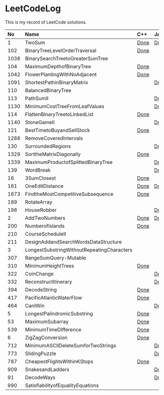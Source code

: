 
LeetCodeLog
===========
  
  
This is my record of LeetCode solutions.  

|No|Name|C++|Java|JavaScript|Python|Rust|
| :--- | :--- | :--- | :--- | :--- | :--- | :--- |
|1|TwoSum|[Done](src\1.TwoSum\1.cpp)|[Done](src\1.TwoSum\1.java)|[Done](src\1.TwoSum\1.js)|[Done](src\1.TwoSum\1.py)|[Done](src\1.TwoSum\1.rs)|
|102|BinaryTreeLevelOrderTraversal|[Done](src\102.BinaryTreeLevelOrderTraversal\102.cpp)|||||
|1038|BinarySearchTreetoGreaterSumTree||||[Done](src\1038.BinarySearchTreetoGreaterSumTree\1038.py)||
|104|MaximumDepthofBinaryTree|[Done](src\104.MaximumDepthofBinaryTree\104.cpp)|||||
|1042|FlowerPlantingWithNoAdjacent|[Done](src\1042.FlowerPlantingWithNoAdjacent\1042.cpp)|||||
|1091|ShortestPathinBinaryMatrix||[Done](src\1091.ShortestPathinBinaryMatrix\1091.java)||||
|110|BalancedBinaryTree||||[Done](src\110.BalancedBinaryTree\110.py)||
|113|PathSumII||[Done](src\113.PathSumII\113.java)||||
|1130|MinimumCostTreeFromLeafValues||[Done](src\1130.MinimumCostTreeFromLeafValues\1130.java)||||
|114|FlattenBinaryTreetoLinkedList|[Done](src\114.FlattenBinaryTreetoLinkedList\114.cpp)|||||
|1140|StoneGameII||[Done](src\1140.StoneGameII\1140.java)||||
|121|BestTimetoBuyandSellStock|[Done](src\121.BestTimetoBuyandSellStock\121.cpp)||[Done](src\121.BestTimetoBuyandSellStock\121.js)|[Done](src\121.BestTimetoBuyandSellStock\121.py)|[Done](src\121.BestTimetoBuyandSellStock\121.rs)|
|1288|RemoveCoveredIntervals||||[Done](src\1288.RemoveCoveredIntervals\1288.py)||
|130|SurroundedRegions||[Done](src\130.SurroundedRegions\130.java)||||
|1329|SorttheMatrixDiagonally|[Done](src\1329.SorttheMatrixDiagonally\1329.cpp)|||||
|1339|MaximumProductofSplittedBinaryTree||[Done](src\1339.MaximumProductofSplittedBinaryTree\1339.java)||||
|139|WordBreak||[Done](src\139.WordBreak\139.java)||||
|16|3SumClosest|[Done](src\16.3SumClosest\16.cpp)|||||
|161|OneEditDistance|[Done](src\161.OneEditDistance\161.cpp)|[Done](src\161.OneEditDistance\161.java)||[Done](src\161.OneEditDistance\161.py)||
|1673|FindtheMostCompetitiveSubsequence|[Done](src\1673.FindtheMostCompetitiveSubsequence\1673.cpp)|||||
|189|RotateArray||||[Done](src\189.RotateArray\189.py)||
|198|HouseRobber||[Done](src\198.HouseRobber\198.java)||||
|2|AddTwoNumbers|[Done](src\2.AddTwoNumbers\2.cpp)|[Done](src\2.AddTwoNumbers\2.java)||[Done](src\2.AddTwoNumbers\2.py)||
|200|NumberofIslands|[Done](src\200.NumberofIslands\200.cpp)||[Done](src\200.NumberofIslands\200.js)|[Done](src\200.NumberofIslands\200.py)|[Done](src\200.NumberofIslands\200.rs)|
|210|CourseScheduleII||||[Done](src\210.CourseScheduleII\210.py)||
|211|DesignAddandSearchWordsDataStructure||||[Done](src\211.DesignAddandSearchWordsDataStructure\211.py)||
|3|LongestSubstringWithoutRepeatingCharacters||||||
|307|RangeSumQuery-Mutable||||[Done](src\307.RangeSumQuery-Mutable\307.py)||
|310|MinimumHeightTrees|[Done](src\310.MinimumHeightTrees\310.cpp)|||||
|322|CoinChange||[Done](src\322.CoinChange\322.java)||||
|332|ReconstructItinerary||[Done](src\332.ReconstructItinerary\332.java)||||
|394|DecodeString|[Done](src\394.DecodeString\394.cpp)|||[Done](src\394.DecodeString\394.py)||
|417|PacificAtlanticWaterFlow|[Done](src\417.PacificAtlanticWaterFlow\417.cpp)|||||
|464|CanIWin||[Done](src\464.CanIWin\464.java)||||
|5|LongestPalindromicSubstring|[Done](src\5.LongestPalindromicSubstring\5.cpp)|||||
|53|MaximumSubarray|[Done](src\53.MaximumSubarray\53.cpp)|||||
|539|MinimumTimeDifference|[Done](src\539.MinimumTimeDifference\539.cpp)|||[Done](src\539.MinimumTimeDifference\539.py)||
|6|ZigZagConversion|[Done](src\6.ZigZagConversion\6.cpp)|||||
|712|MinimumASCIIDeleteSumforTwoStrings||[Done](src\712.MinimumASCIIDeleteSumforTwoStrings\712.java)||||
|773|SlidingPuzzle||[Done](src\773.SlidingPuzzle\773.java)||||
|787|CheapestFlightsWithinKStops|[Done](src\787.CheapestFlightsWithinKStops\787.cpp)|||||
|909|SnakesandLadders||[Done](src\909.SnakesandLadders\909.java)||||
|91|DecodeWays||[Done](src\91.DecodeWays\91.java)||||
|990|SatisfiabilityofEqualityEquations||||[Done](src\990.SatisfiabilityofEqualityEquations\990.py)||
